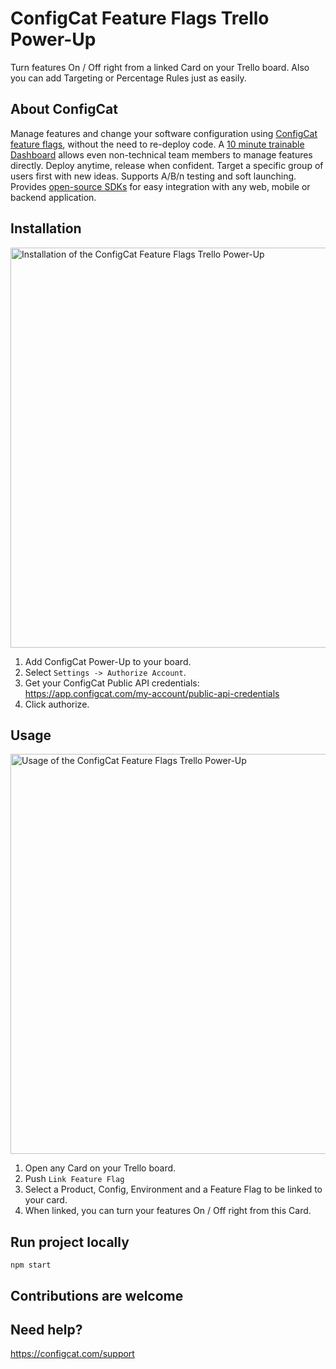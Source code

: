 # ConfigCat Feature Flags Trello Power-Up

Turn features On / Off right from a linked Card on your Trello board. Also you can add Targeting or Percentage Rules just as easily.

## About ConfigCat

Manage features and change your software configuration using [ConfigCat feature flags](https://configcat.com), without the need to re-deploy code. A [10 minute trainable Dashboard](https://app.configcat.com) allows even non-technical team members to manage features directly. Deploy anytime, release when confident. Target a specific group of users first with new ideas. Supports A/B/n testing and soft launching. Provides [open-source SDKs](https://github.com/configcat) for easy integration with any web, mobile or backend application.

## Installation
<img src="https://raw.githubusercontent.com/configcat/trello-powerup/master/src/assets/enable_trello.gif" alt="Installation of the ConfigCat Feature Flags Trello Power-Up" width="640"/>

1. Add ConfigCat Power-Up to your board.
2. Select `Settings -> Authorize Account`.
3. Get your ConfigCat Public API credentials: https://app.configcat.com/my-account/public-api-credentials
4. Click authorize.

## Usage
<img src="https://raw.githubusercontent.com/configcat/trello-powerup/master/src/assets/use_trello.gif" alt="Usage of the ConfigCat Feature Flags Trello Power-Up" width="640"/>

1. Open any Card on your Trello board.
2. Push `Link Feature Flag`
3. Select a Product, Config, Environment and a Feature Flag to be linked to your card.
4. When linked, you can turn your features On / Off right from this Card.

## Run project locally
```
npm start
```

## Contributions are welcome

## Need help?

https://configcat.com/support
